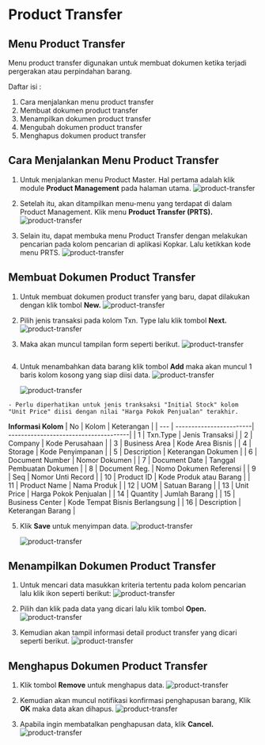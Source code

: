 # Product Transfer

## Menu Product Transfer
Menu product transfer digunakan untuk membuat dokumen ketika terjadi pergerakan atau perpindahan barang.

Daftar isi :

1. Cara menjalankan menu product transfer
2. Membuat dokumen product transfer
3. Menampilkan dokumen product transfer
4. Mengubah dokumen product transfer
5. Menghapus dokumen product transfer 

## Cara Menjalankan Menu Product Transfer
1. Untuk menjalankan menu Product Master. Hal pertama adalah klik module **Product Management** pada halaman utama.
    ![product-transfer](../../dokumentasi-akor/product-transfer/1.png)
2.  Setelah itu, akan ditampilkan menu-menu yang terdapat di dalam Product Management. Klik menu **Product Transfer (PRTS).**
    ![product-transfer](../../dokumentasi-akor/product-transfer/2.png)

3. Selain itu, dapat membuka menu Product Transfer dengan melakukan pencarian pada kolom pencarian di aplikasi Kopkar. Lalu ketikkan kode menu PRTS.
    ![product-transfer](../../dokumentasi-akor/product-transfer/3.png)

## Membuat Dokumen Product Transfer
1. Untuk membuat dokumen product transfer yang baru, dapat dilakukan dengan klik tombol **New.**
    ![product-transfer](../../dokumentasi-akor/product-transfer/4.png)

2. Pilih jenis transaksi pada kolom Txn. Type lalu klik tombol **Next.**
    ![product-transfer](../../dokumentasi-akor/product-transfer/5.png)

3. Maka akan muncul tampilan form seperti berikut.
    ![product-transfer](../../dokumentasi-akor/product-transfer/6.png)

```{Note} * Kolom Document Ref. akan menyesuaikan berdasarkan jenis transaksi yang dipilih. Contoh: untuk jenis transaksi Receive from Supplier maka Document Ref. nya adalah PO Number dan untuk Issue to Customer maka yang digunakan adalah SO Number.
```

4.  Untuk menambahkan data barang klik tombol **Add** maka akan muncul 1 baris kolom kosong yang siap diisi data.
    ![product-transfer](../../dokumentasi-akor/product-transfer/7.png)

    ![product-transfer](../../dokumentasi-akor/product-transfer/8.png)

```{Note} * - Isi semua kolom yang bertanda (*)
- Perlu diperhatikan untuk jenis tranksaksi "Initial Stock" kolom "Unit Price" diisi dengan nilai "Harga Pokok Penjualan" terakhir.
```

**Informasi Kolom**
| No  | Kolom                   | Keterangan                            |
| --- | ------------------------| --------------------------------------|
|  1  | Txn.Type                | Jenis Transaksi                       |
|  2  | Company                 | Kode Perusahaan                       |
|  3  | Business Area           | Kode Area Bisnis                      |
|  4  | Storage                 | Kode Penyimpanan                      |
|  5  | Description             | Keterangan Dokumen                    |
|  6  | Document Number         | Nomor Dokumen                         |
|  7  | Document Date           | Tanggal Pembuatan Dokumen             |
|  8  | Document Reg.           | Nomo Dokumen Referensi                |
|  9  | Seq                     | Nomor Unti Record                     |
|  10 | Product ID              | Kode Produk atau Barang               |
|  11 | Product Name            | Nama Produk                           |
|  12 | UOM                     | Satuan Barang                         |
|  13 | Unit Price              | Harga Pokok Penjualan                 |
|  14 | Quantity                | Jumlah Barang                         |
|  15 | Business Center         | Kode Tempat Bisnis Berlangsung        |
|  16 | Description             | Keterangan Barang                     |

5. Klik **Save** untuk menyimpan data.
    ![product-transfer](../../dokumentasi-akor/product-transfer/9.png)

    ![product-transfer](../../dokumentasi-akor/product-transfer/10.png)

## Menampilkan Dokumen Product Transfer
1. Untuk mencari data masukkan kriteria tertentu pada kolom pencarian lalu klik ikon  seperti berikut:
    ![product-transfer](../../dokumentasi-akor/product-transfer/11.png)

2. Pilih dan klik pada data yang dicari lalu klik tombol **Open.**
    ![product-transfer](../../dokumentasi-akor/product-transfer/12.png)

3. Kemudian akan tampil informasi detail product transfer yang dicari seperti berikut.
    ![product-transfer](../../dokumentasi-akor/product-transfer/13.png)

## Menghapus Dokumen Product Transfer
1. Klik tombol **Remove** untuk menghapus data.
    ![product-transfer](../../dokumentasi-akor/product-transfer/14.png)

2. Kemudian akan muncul notifikasi konfirmasi penghapusan barang, Klik **OK** maka data akan dihapus.
    ![product-transfer](../../dokumentasi-akor/product-transfer/15.png)

3. Apabila ingin membatalkan penghapusan data, klik **Cancel.**
    ![product-transfer](../../dokumentasi-akor/product-transfer/16.png)